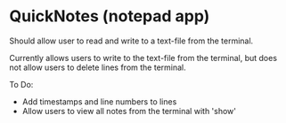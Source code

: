 # QuickNotes (notepad app)

Should allow user to read and write to a text-file from the terminal.

Currently allows users to write to the text-file from the terminal, but does not allow users to delete lines from the terminal.

To Do:

- Add timestamps and line numbers to lines
- Allow users to view all notes from the terminal with 'show'
